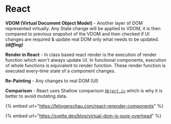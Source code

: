 # React

**VDOM \(Virtual Document Object Model\)** - Another layer of DOM represented virtually. Any State change will be applied to VDOM, it is then compared to previous snapshot of the VDOM and then checked if UI changes are required & update real DOM only what needs to be updated. _**\(diffing\)**_

**Render in React** - In class based react render is the execution of render function which won't always update UI. In functional components, execution of whole functions is equivalent to render function. These render function is executed every-time state of a component changes.

**Re-Painting** - Any changes to real DOM \(UI\)

**Comparison** - React uses Shallow comparison [`Object.is`](https://developer.mozilla.org/en-US/docs/Web/JavaScript/Reference/Global_Objects/Object/is) which is why it is better to avoid mutating data. 

{% embed url="https://felixgerschau.com/react-rerender-components" %}

{% embed url="https://svelte.dev/blog/virtual-dom-is-pure-overhead" %}







